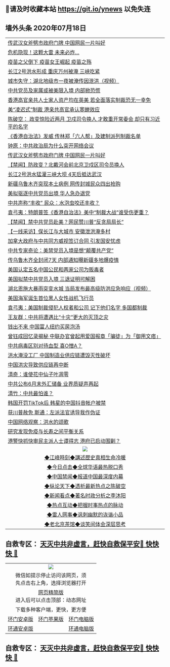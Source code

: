 ## 📩请及时收藏本站 https://git.io/ynews 以免失连</a>

## 墙外头条 2020年07月18日</a>

 <table>
<tr><td colspan="2" align="left"><a href="https://qeb.xfthy.casa/?name=c1200255&key=xcyufvbtjvhwwrpc&from=gy2">传武汉女斧劈市政府门牌 中国网民一片叫好</a></td></tr>
<tr><td colspan="2" align="left"><a href="https://qeb.xfthy.casa/?name=c1200301&key=xcyufvbtjvhwwrpc&from=gy2">危机隐现！这颗大雷 未来必炸…</a></td></tr>
<tr><td colspan="2" align="left"><a href="https://qeb.xfthy.casa/?name=c1200328&key=xcyufvbtjvhwwrpc&from=gy2">疫苗之父倒下 疫苗女王崛起 疫苗之殇</a></td></tr>
<tr><td colspan="2" align="left"><a href="https://qeb.xfthy.casa/?name=c1200342&key=xcyufvbtjvhwwrpc&from=gy2">长江2号洪水形成 重庆万州被淹 三峡吃紧</a></td></tr>
<tr><td colspan="2" align="left"><a href="https://qeb.xfthy.casa/?name=c1200275&key=xcyufvbtjvhwwrpc&from=gy2">城市失守：湖北地级市一夜被淹传因泄洪（视频）</a></td></tr>
<tr><td colspan="2" align="left"><a href="https://qeb.xfthy.casa/?name=c1200242&key=xcyufvbtjvhwwrpc&from=gy2">中共党员及家属或被美限入境 内部掀恐慌</a></td></tr>
<tr><td colspan="2" align="left"><a href="https://qeb.xfthy.casa/?name=c1200306&key=xcyufvbtjvhwwrpc&from=gy2">香港高官亲共人士家人资产均在英美 若全面落实制裁恐无一幸免</a></td></tr>
<tr><td colspan="2" align="left"><a href="https://qeb.xfthy.casa/?name=c1200246&key=xcyufvbtjvhwwrpc&from=gy2">美“凌迟式”制裁 港亲共高官承认寒蝉效应</a></td></tr>
<tr><td colspan="2" align="left"><a href="https://qeb.xfthy.casa/?name=c1200355&key=xcyufvbtjvhwwrpc&from=gy2">陈破空： 政变惊险近两月 卫戍司令换人 才敢重开常委会 却只有习近平的名字</a></td></tr>
<tr><td colspan="2" align="left"><a href="https://qeb.xfthy.casa/?name=c1200321&key=xcyufvbtjvhwwrpc&from=gy2">《香港自治法》发威 传林郑「六人帮」及建制派列制裁名单</a></td></tr>
<tr><td colspan="2" align="left"><a href="https://qeb.xfthy.casa/?name=c1200340&key=xcyufvbtjvhwwrpc&from=gy2">钟原：中共政治局为什么突开网络会议</a></td></tr>
<tr><td colspan="2" align="left"><a href="https://qeb.xfthy.casa/?name=c1200295&key=xcyufvbtjvhwwrpc&from=gy2">传武汉女斧劈市政府门牌 中国网民一片叫好</a></td></tr>
<tr><td colspan="2" align="left"><a href="https://qeb.xfthy.casa/?name=c1200316&key=xcyufvbtjvhwwrpc&from=gy2">【禁闻】防政变？北戴河会前北京卫戍区司令员换人</a></td></tr>
<tr><td colspan="2" align="left"><a href="https://qeb.xfthy.casa/?name=c1200343&key=xcyufvbtjvhwwrpc&from=gy2">长江2号洪水猛灌三峡大坝 4天后抵达武汉</a></td></tr>
<tr><td colspan="2" align="left"><a href="https://qeb.xfthy.casa/?name=c1200310&key=xcyufvbtjvhwwrpc&from=gy2">新疆乌鲁木齐突现本土病例 网传封城民众四出抢购</a></td></tr>
<tr><td colspan="2" align="left"><a href="https://qeb.xfthy.casa/?name=c1200322&key=xcyufvbtjvhwwrpc&from=gy2">美拟驱逐中共党员出境 华人急办退党</a></td></tr>
<tr><td colspan="2" align="left"><a href="https://qeb.xfthy.casa/?name=c1200288&key=xcyufvbtjvhwwrpc&from=gy2">中共声称“丰收” 民众：水泡虫咬还丰收？</a></td></tr>
<tr><td colspan="2" align="left"><a href="https://qeb.xfthy.casa/?name=c1200311&key=xcyufvbtjvhwwrpc&from=gy2">袁弓夷：特朗普签《香港自治法》美中“制裁大战”谁受伤更重？</a></td></tr>
<tr><td colspan="2" align="left"><a href="https://qeb.xfthy.casa/?name=c1200290&key=xcyufvbtjvhwwrpc&from=gy2">【禁闻】禁中共党员赴美？网民赞川普“反贪局局长”</a></td></tr>
<tr><td colspan="2" align="left"><a href="https://qeb.xfthy.casa/?name=c1200287&key=xcyufvbtjvhwwrpc&from=gy2">【一线采访】保长江与大城市 安徽泄洪淹多村</a></td></tr>
<tr><td colspan="2" align="left"><a href="https://qeb.xfthy.casa/?name=c1200305&key=xcyufvbtjvhwwrpc&from=gy2">加拿大政府与中共同方威视签订合同 引发国安忧虑</a></td></tr>
<tr><td colspan="2" align="left"><a href="https://qeb.xfthy.casa/?name=c1200276&key=xcyufvbtjvhwwrpc&from=gy2">中共专家奇论：美禁党员入境是想“颠覆共产党”</a></td></tr>
<tr><td colspan="2" align="left"><a href="https://qeb.xfthy.casa/?name=c1200344&key=xcyufvbtjvhwwrpc&from=gy2">传乌鲁木齐全封闭7天 内部通知曝新疆多地爆疫情</a></td></tr>
<tr><td colspan="2" align="left"><a href="https://qeb.xfthy.casa/?name=c1200356&key=xcyufvbtjvhwwrpc&from=gy2">美国认定五名中国公民和两家公司为贩毒者</a></td></tr>
<tr><td colspan="2" align="left"><a href="https://qeb.xfthy.casa/?name=c1200325&key=xcyufvbtjvhwwrpc&from=gy2">美国拟禁中共党员入境 三退证明可解困</a></td></tr>
<tr><td colspan="2" align="left"><a href="https://qeb.xfthy.casa/?name=c1200353&key=xcyufvbtjvhwwrpc&from=gy2">湖北恩施大暴雨突变水城  当局发布最高级防洪应急响应（视频）</a></td></tr>
<tr><td colspan="2" align="left"><a href="https://qeb.xfthy.casa/?name=c1200327&key=xcyufvbtjvhwwrpc&from=gy2">美国海军诞生首位黑人女性战机飞行员</a></td></tr>
<tr><td colspan="2" align="left"><a href="https://qeb.xfthy.casa/?name=c1200320&key=xcyufvbtjvhwwrpc&from=gy2">袁弓夷：美国制裁侵犯人权者和公司 记下他们名字 多国都制裁</a></td></tr>
<tr><td colspan="2" align="left"><a href="https://qeb.xfthy.casa/?name=c1200273&key=xcyufvbtjvhwwrpc&from=gy2">王友群：中共将遭遇比“十灾”更大的灭顶之灾</a></td></tr>
<tr><td colspan="2" align="left"><a href="https://qeb.xfthy.casa/?name=c1200259&key=xcyufvbtjvhwwrpc&from=gy2">钱出不来 中国富人纽约买房泡汤</a></td></tr>
<tr><td colspan="2" align="left"><a href="https://qeb.xfthy.casa/?name=c1200309&key=xcyufvbtjvhwwrpc&from=gy2">曾钰成回忆录揭秘 中联办官曾起用爱国报章「骗徒」为「御用文痞」</a></td></tr>
<tr><td colspan="2" align="left"><a href="https://qeb.xfthy.casa/?name=c1200243&key=xcyufvbtjvhwwrpc&from=gy2">中共病毒区别对待血型 喜O憎A？</a></td></tr>
<tr><td colspan="2" align="left"><a href="https://qeb.xfthy.casa/?name=c1200263&key=xcyufvbtjvhwwrpc&from=gy2">洪水淹没工厂 中国制造业供应链遭毁灭性破坏</a></td></tr>
<tr><td colspan="2" align="left"><a href="https://qeb.xfthy.casa/?name=c1200299&key=xcyufvbtjvhwwrpc&from=gy2">中国洪灾导致供应链再中断</a></td></tr>
<tr><td colspan="2" align="left"><a href="https://qeb.xfthy.casa/?name=c1200289&key=xcyufvbtjvhwwrpc&from=gy2">清奇：谁使花中仙子叶凋零</a></td></tr>
<tr><td colspan="2" align="left"><a href="https://qeb.xfthy.casa/?name=c1200245&key=xcyufvbtjvhwwrpc&from=gy2">中共公布6月末外汇储备 业界质疑声再起</a></td></tr>
<tr><td colspan="2" align="left"><a href="https://qeb.xfthy.casa/?name=c1200258&key=xcyufvbtjvhwwrpc&from=gy2">清竹：中共最怕谁？</a></td></tr>
<tr><td colspan="2" align="left"><a href="https://qeb.xfthy.casa/?name=c1200315&key=xcyufvbtjvhwwrpc&from=gy2">韩国开罚TikTok后 韩星的中国抖音帐户被禁</a></td></tr>
<tr><td colspan="2" align="left"><a href="https://qeb.xfthy.casa/?name=c1200323&key=xcyufvbtjvhwwrpc&from=gy2">获川普赦免 斯通：左派法官诱导我作伪证</a></td></tr>
<tr><td colspan="2" align="left"><a href="https://qeb.xfthy.casa/?name=c1200300&key=xcyufvbtjvhwwrpc&from=gy2">中国网络观察：洪水的颂歌</a></td></tr>
<tr><td colspan="2" align="left"><a href="https://qeb.xfthy.casa/?name=c1200283&key=xcyufvbtjvhwwrpc&from=gy2">研究发现免疫与长寿之间平衡关系</a></td></tr>
<tr><td colspan="2" align="left"><a href="https://qeb.xfthy.casa/?name=c1200303&key=xcyufvbtjvhwwrpc&from=gy2">港警快抓快审民主派人士谭得志 港府已启动围剿？</a></td></tr>

 <tr>
   <td colspan="2" align=center><img src="https://cdn.jsdelivr.net/gh/gyoupiodf/im1/jf-1.jpg"></td>
  </tr>
   <tr>
   <td colspan="2" align=center> 
<a href="https://xdihm.casa/oo.aspx?name=c922850&key=sdxhftoyfkhpuaxy&from=gy2&tag=9877">◆江峰時刻◆講述歷史真相生命冷暖</a><br/>
    </td>
  </tr>
   <tr>
   <td colspan="2" align=center> 
<a href="https://xdihm.casa/oo.aspx?name=c816850&key=sdxhftoyfkhpuaxy&from=gy2&tag=9877">◆今日点击◆全球华语最热脱口秀</a><br/>
    </td>
  </tr>
  <tr>
  <td colspan="2" align=center>
<a href="https://xdihm.casa/oo.aspx?name=c816860&key=sdxhftoyfkhpuaxy&from=gy2&tag=99733110">◆中国禁闻◆报道中国最深度内幕</a><br/>
   </tr>
  <tr>
     <td colspan="2" align=center>
<a href="https://xdihm.casa/oo.aspx?name=c816855&key=sdxhftoyfkhpuaxy&from=gy2&tag=997110">◆纵论天下◆透析最新热点之陈破空</a><br/>
   </tr>
   <tr>
      <td colspan="2" align=center>
<a href="https://xdihm.casa/oo.aspx?name=c838308&key=sdxhftoyfkhpuaxy&from=gy2&tag=9973110">◆新闻看点◆著名时政分析之李沐阳</a><br/>
   </tr>
   <tr>
     <td colspan="2" align=center>
<a href="https://xdihm.casa/oo.aspx?name=c816852&key=sdxhftoyfkhpuaxy&from=gy2&tag=9733110">◆热点互动◆把握时事热点的脉动</a><br/>
   </tr>
   <tr>
      <td colspan="2" align=center>
<a href="https://xdihm.casa/oo.aspx?name=c816694&key=sdxhftoyfkhpuaxy&from=gy2&tag=93310">◆雷人网事◆讽刺幽默的诙谐小品</a><br/>
   </tr>
   <tr>
    <td colspan="2" align=center>
<a href="https://xdihm.casa/oo.aspx?name=c816650&key=sdxhftoyfkhpuaxy&from=gy2&tag=9973110">◆老北京茶馆◆谈笑间体会深层思考</a><br/>
   </tr>
</table>

 ## 自救专区： [天灭中共非虚言，赶快自救保平安🍎 快快快 📩](https://github.com/pwgy/td/blob/master/README.md)
 
<table>
  <tr>
    <td colspan="3" align="center"><img src="https://cdn.jsdelivr.net/gh/opipe/up/oGate65.jpg"/></td>
  </tr>
  <tr>
    <td colspan="3" align="center">微信如提示停止访问该网页，须<br/>先点击右上角，选择浏览器打开</td>
  <tr>
  <tr>
    <td colspan="3" align="center"><a href="https://gitcdn.xyz/cdn/otiny/up/master/show005.htm">网页精简版</a><br/>进入后可以点击顶部：动态网址</td>
  </tr>
  <tr>
    <td colspan="3" align="center">下载多种客户端，更快，更方便</td>
  <tr>
  <tr>
    <td align="center"><a href="https://cdn.jsdelivr.net/gh/opipe/up/oGatea.apk">环门安卓版</a></td>
    <td align="center"><a href="https://x.co/odisk">环门苹果版</a></td>
    <td align="center"><a href="https://cdn.jsdelivr.net/gh/opipe/up/oGate.zip">环门电脑版</a></td>
  </tr>
  <tr>
    <td align="center"><a href="https://cdn.jsdelivr.net/gh/opipe/up/oPipe.apk">环通安卓版</a></td>
    <td align="center"></td>
    <td align="center"><a href="https://raw.githubusercontent.com/opipe/up/master/oPipe.zip">环通电脑版</a></td>
  </tr>
  
</table>


 ## 自救专区： [天灭中共非虚言，赶快自救保平安🍎 快快快 📩](https://github.com/pwgy/td/blob/master/README.md)
